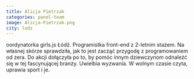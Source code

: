 ```yaml
---
title: Alicja Pietrzak
categories: panel-team
image: Alicja-Pietrzak.png
city: lodz
---
```

oordynatorka girls.js Łódź. Programistka front-end z 2-letnim stażem. Na własnej skórze sprawdziła, jak to jest zacząć przygodę z programowaniem od zera. Do akcji dołączyła po to, by pomóc innym dziewczynom odnaleźć się w tej fascynującej branży. Uwielbia wyzwania. W wolnym czasie czyta, uprawia sport i je.
